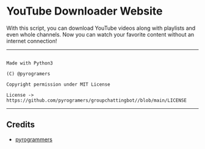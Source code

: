 # YouTube Downloader Website 

With this script, you can download YouTube videos along with playlists and even whole channels. Now you can watch your favorite content without an internet connection!  

---
```

Made with Python3

(C) @pyrogramers

Copyright permission under MIT License

License -> https://github.com/pyrogramers/groupchattingbot//blob/main/LICENSE

```

---
## Credits

- [pyrogrammers](https://github.com/itz-harshit)
